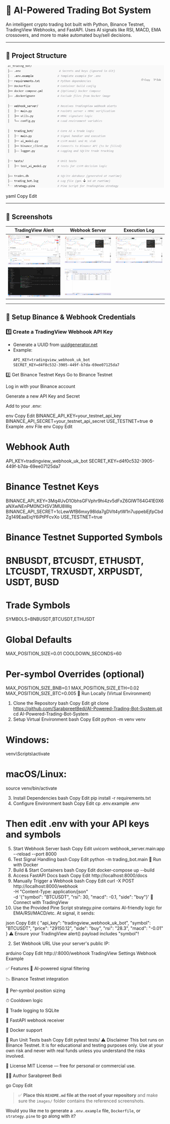 # 🤖 AI-Powered Trading Bot System

An intelligent crypto trading bot built with Python, Binance Testnet, TradingView Webhooks, and FastAPI. Uses AI signals like RSI, MACD, EMA crossovers, and more to make automated buy/sell decisions.

---

## 📁 Project Structure

![](images/Screenshot6.png) 

yaml
Copy
Edit

---

## 📸 Screenshots

| TradingView Alert | Webhook Server | Execution Log |
|------------------|----------------|---------------|
| ![](images/Screenshot1.png) | ![](images/Screenshot2.png) | ![](images/Screenshot3.png) |
![](images/Screenshot4.png) | ![](images/Screenshot5.png) |

---


## 🔐 Setup Binance & Webhook Credentials

### 1️⃣ Create a TradingView Webhook API Key

- Generate a UUID from [uuidgenerator.net](https://www.uuidgenerator.net/)
- Example:
  ```env
  API_KEY=tradingview_webhook_uk_bot
  SECRET_KEY=d4f0c532-3905-449f-b7da-69ee07125da7
2️⃣ Get Binance Testnet Keys
Go to Binance Testnet

Log in with your Binance account

Generate a new API Key and Secret

Add to your .env:

env
Copy
Edit
BINANCE_API_KEY=your_testnet_api_key
BINANCE_API_SECRET=your_testnet_api_secret
USE_TESTNET=true
⚙️ Example .env File
env
Copy
Edit
# Webhook Auth
API_KEY=tradingview_webhook_uk_bot
SECRET_KEY=d4f0c532-3905-449f-b7da-69ee07125da7

# Binance Testnet Keys
BINANCE_API_KEY=3Mq4UvD1ObhsGFVphr9hi4zv5dFxZ6GIWT64G41E0X6aNXwNEnPM0NCHSV3MU8Wq
BINANCE_API_SECRET=1cLewWfB6mxy98lda7gDVlt4ytW1n7uppebEjfpCbdZg149EaaEiqY6iPtPFcvXo
USE_TESTNET=true

# Binance Testnet Supported Symbols
# BNBUSDT, BTCUSDT, ETHUSDT, LTCUSDT, TRXUSDT, XRPUSDT, USDT, BUSD

# Trade Symbols
SYMBOLS=BNBUSDT,BTCUSDT,ETHUSDT

# Global Defaults
MAX_POSITION_SIZE=0.01
COOLDOWN_SECONDS=60

# Per-symbol Overrides (optional)
MAX_POSITION_SIZE_BNB=0.1
MAX_POSITION_SIZE_ETH=0.02
MAX_POSITION_SIZE_BTC=0.005
🧪 Run Locally (Virtual Environment)
1. Clone the Repository
bash
Copy
Edit
git clone https://github.com/SarabpreetBedi/AI-Powered-Trading-Bot-System.git
cd AI-Powered-Trading-Bot-System
2. Setup Virtual Environment
bash
Copy
Edit
python -m venv venv
# Windows:
venv\Scripts\activate

# macOS/Linux:
source venv/bin/activate

3. Install Dependencies
bash
Copy
Edit
pip install -r requirements.txt
4. Configure Environment
bash
Copy
Edit
cp .env.example .env
# Then edit .env with your API keys and symbols
5. Start Webhook Server
bash
Copy
Edit
uvicorn webhook_server.main:app --reload --port 8000
6. Test Signal Handling
bash
Copy
Edit
python -m trading_bot.main
🐳 Run with Docker
1. Build & Start Containers
bash
Copy
Edit
docker-compose up --build
2. Access FastAPI Docs
bash
Copy
Edit
http://localhost:8000/docs
3. Manually Trigger a Webhook
bash
Copy
Edit
curl -X POST http://localhost:8000/webhook \
  -H "Content-Type: application/json" \
  -d '{"symbol": "BTCUSDT", "rsi": 30, "macd": -0.1, "side": "buy"}'
📡 Connect with TradingView
1. Use the Provided Pine Script
strategy.pine contains AI-friendly logic for EMA/RSI/MACD/etc. At signal, it sends:

json
Copy
Edit
{
  "api_key": "tradingview_webhook_uk_bot",
  "symbol": "BTCUSDT",
  "price": "29150.12",
  "side": "buy",
  "rsi": "28.3",
  "macd": "-0.01"
}
⚠️ Ensure your TradingView alert() payload includes "symbol"!

2. Set Webhook URL
Use your server's public IP:

arduino
Copy
Edit
http://<your-ip>:8000/webhook
TradingView Settings	Webhook Example

✅ Features
🔎 AI-powered signal filtering

📉 Binance Testnet integration

🔄 Per-symbol position sizing

⏱ Cooldown logic

🧾 Trade logging to SQLite

🚀 FastAPI webhook receiver

🐳 Docker support

🧪 Run Unit Tests
bash
Copy
Edit
pytest tests/
⚠️ Disclaimer
This bot runs on Binance Testnet. It is for educational and testing purposes only. Use at your own risk and never with real funds unless you understand the risks involved.

📝 License
MIT License — free for personal or commercial use.

👨‍💻 Author
Sarabpreet Bedi

go
Copy
Edit

> ✅ **Place this `README.md` file at the root of your repository** and make sure the `images/` folder contains the referenced screenshots.

Would you like me to generate a `.env.example` file, `Dockerfile`, or `strategy.pine` to go along with it?
